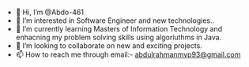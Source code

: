 - 👋 Hi, I’m @Abdo-461
- 👀 I’m interested in Software Engineer and new technologies..
- 🌱 I’m currently learning Masters of Information Technology and enhacning my problem solving skills using algoriuthms in Java.
- 💞️ I’m looking to collaborate on new and exciting projects.
- 📫 How to reach me through email:- abdulrahmanmvp93@gmail.com

<!---
Abdo-461/Abdo-461 is a ✨ special ✨ repository because its `README.md` (this file) appears on your GitHub profile.
You can click the Preview link to take a look at your changes.
--->
